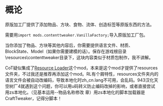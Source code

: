 # 概论

原版加工厂提供了添加物品、方块、食物、流体、创造标签等原版东西的方法。

需要用`import mods.contenttweaker.VanillaFactory;`导入原版加工厂包。

当你添加了物品、方块等其他内容后，你需要提供语言文件、材质、BlockState、Model（如果你需要建模的话）。保存在游戏根目录\resources\contenttweaker目录下，这块内容类似于材质包制作，我不讲解。

CoT疑似集成了[Resource Loader](https://www.curseforge.com/minecraft/mc-mods/resource-loader)这个mod，本来是这个mod才提供了resources文件夹，不过我还是推荐再添加这个mod。RL有个屑特性，resources文件夹内的语言文件会被自动改编码，导致本地化时zh\_cn.lang不可用，会乱码。943汉化天空树厂4就遇到这个问题，你可以用u码转义防止编码改掉的影响，或者直接尝试用zs本地化。（见基本运用--物品名称修改 章）用zs本地化的脚本加载器是CraftTweaker，记得分脚本！

